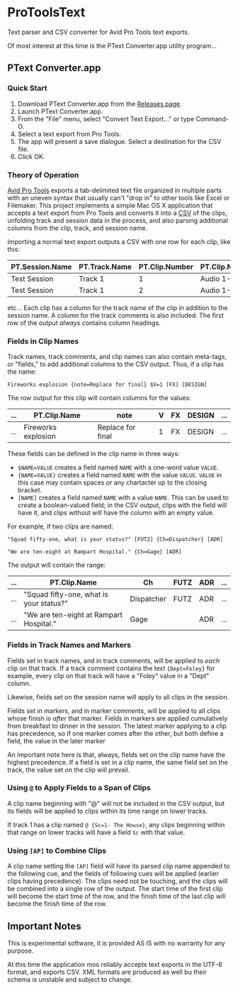 # ProToolsText
Text parser and CSV converter for Avid Pro Tools text exports.

Of most interest at this time is the PText Converter.app utility program...

## PText Converter.app

### Quick Start

1. Download PText Converter.app from the [Releases page][releases].
2. Launch PText Converter.app.
3. From the "File" menu, select "Convert Text Export..." or type Command-O.
4. Select a text export from Pro Tools.
5. The app will present a save dialogue. Select a destination for the CSV file.
6. Click OK.

[releases]: https://github.com/iluvcapra/ProToolsText/releases

### Theory of Operation

[Avid Pro Tools][avp] exports a tab-delimited text file organized in multiple parts with an uneven syntax that usually can't "drop in" to
other tools like Excel or Filemaker. This project implements a simple Mac OS X application that accepts a text export from 
Pro Tools and converts it into a [CSV][csv] of the clips, unfolding track and session data in the process, and also parsing
additional columns from the clip, track, and session name.

Importing a normal text export outputs a CSV with one row for each clip, like this:

| PT.Session.Name | PT.Track.Name | PT.Clip.Number | PT.Clip.Name | PT.Clip.Start   | PT.Clip.Finish  | PT.Clip.Muted | ... |
|-----------------|---------------|----------------|--------------|-----------------|-----------------|---------------|-----|
| Test Session    | Track 1       | 1              | Audio 1-01   |01:00:00:05      |01:01:00:12      | Unmuted |...|
| Test Session    | Track 1       | 2              | Audio 1-02   |01:01:00:12      |01:01:00:20      | Unmuted |...|

etc... Each clip has a column for the track name of the clip in addition to the session name. A column for the track comments 
is also included. The first row of the output *always* contains column headings.

[avp]: http://www.avid.com/pro-tools
[csv]: https://tools.ietf.org/html/rfc4180

### Fields in Clip Names

Track names, track comments, and clip names can also contain meta-tags, or "fields," to add additional columns to the CSV output.
Thus, if a clip has the name:

`Fireworks explosion {note=Replace for final} $V=1 [FX] [DESIGN]`

The row output for this clip will contain columns for the values:

|...| PT.Clip.Name| note | V | FX | DESIGN | ...|
|---|------------|------|---|----|--------|----|
|...| Fireworks explosion| Replace for final | 1 | FX | DESIGN | ... |

These fields can be defined in the clip name in three ways:
* `$NAME=VALUE` creates a field named `NAME` with a one-word value `VALUE`.
* `{NAME=VALUE}` creates a field named `NAME` with the value `VALUE`. `VALUE` in this case may contain spaces or any chartacter
up to the closing bracket.
* `[NAME]` creates a field named `NAME` with a value `NAME`. This can be used to create a boolean-valued field; in the CSV 
output, clips with the field will have it, and clips without will have the column with an empty value.

For example, if two clips are named:

`"Squad fifty-one, what is your status?" [FUTZ] {Ch=Dispatcher} [ADR]`

`"We are ten-eight at Rampart Hospital." {Ch=Gage} [ADR]`

The output will contain the range:

|...| PT.Clip.Name| Ch | FUTZ | ADR | ...|
|---|------------|------|---|----|-----|
|...| "Squad fifty-one, what is your status?"| Dispatcher | FUTZ | ADR | ... |
|...| "We are ten-eight at Rampart Hospital."| Gage |  | ADR | ... |


### Fields in Track Names and Markers

Fields set in track names, and in track comments, will be applied to *each* clip on that track. If a track comment 
contains the text `{Dept=Foley}` for example, every clip on that track will have a "Foley" value in a "Dept" column.

Likewise, fields set on the session name will apply to all clips in the session.

Fields set in markers, and in marker comments, will be applied to all clips whose finish is *after* that marker. Fields
in markers are applied cumulatively from breakfast to dinner in the session. The latest marker applying to a clip has
precedence, so if one marker comes after the other, but both define a field, the value in the later marker

An important note here is that, always, fields set on the clip name have the highest precedence. If a field is set in a clip
name, the same field set on the track, the value set on the clip will prevail.

### Using `@` to Apply Fields to a Span of Clips

A clip name beginning with "@" will not be included in the CSV output, but its fields will be applied to clips within 
its time range on lower tracks.

If track 1 has a clip named `@ {Sc=1- The House}`, any clips beginning within that range on lower tracks will have a 
field `Sc` with that value.

### Using `[AP]` to Combine Clips

A clip name setting the `[AP]` field will have its parsed clip name appended to the following cue, and the fields of following cues will be applied (earlier clips having precedence). The clips need not be touching, and the clips will be combined into a single row of the output. The start time of the first clip will become the start time of the row, and the finish time of the last clip will become the finish time of the row.

## Important Notes

This is experimental software, it is provided AS IS with no warranty for any purpose.

At this time the application mos reliably accepts text exports in the UTF-8 format, and exports CSV. XML formats are produced as well bu their schema is unstable and subject to change.


